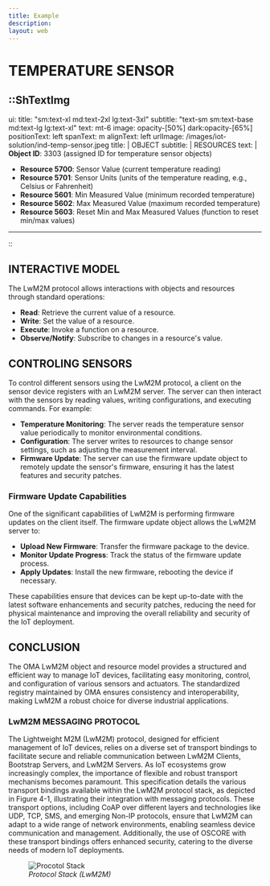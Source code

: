 ```yaml
---
title: Example
description:
layout: web
---
```


# TEMPERATURE SENSOR

::ShTextImg
---
ui:
  title: "sm:text-xl md:text-2xl lg:text-3xl"
  subtitle: "text-sm sm:text-base md:text-lg lg:text-xl"
  text: mt-6
  image: opacity-[50%] dark:opacity-[65%]
positionText: left
spanText: m
alignText: left
urlImage: /images/iot-solution/ind-temp-sensor.jpeg
title: |
  OBJECT
subtitle: |
  RESOURCES
text: |
  **Object ID**: 3303 (assigned ID for temperature sensor objects)
  * **Resource 5700**: Sensor Value (current temperature reading)
  * **Resource 5701**: Sensor Units (units of the temperature reading, e.g., Celsius or Fahrenheit)
  * **Resource 5601**: Min Measured Value (minimum recorded temperature)
  * **Resource 5602**: Max Measured Value (maximum recorded temperature)
  * **Resource 5603**: Reset Min and Max Measured Values (function to reset min/max values)   
---
::

## INTERACTIVE MODEL
The LwM2M protocol allows interactions with objects and resources through standard operations:

* **Read**: Retrieve the current value of a resource.
* **Write**: Set the value of a resource.
* **Execute**: Invoke a function on a resource.
* **Observe/Notify**: Subscribe to changes in a resource's value.

## CONTROLING SENSORS
To control different sensors using the LwM2M protocol, a client on the sensor device registers with an LwM2M server. The server can then interact with the sensors by reading values, writing configurations, and executing commands. For example:

* **Temperature Monitoring**: The server reads the temperature sensor value periodically to monitor environmental conditions.
* **Configuration**: The server writes to resources to change sensor settings, such as adjusting the measurement interval.
* **Firmware Update**: The server can use the firmware update object to remotely update the sensor's firmware, ensuring it has the latest features and security patches.

### Firmware Update Capabilities
One of the significant capabilities of LwM2M is performing firmware updates on the client itself. The firmware update object allows the LwM2M server to:

* **Upload New Firmware**: Transfer the firmware package to the device.
* **Monitor Update Progress**: Track the status of the firmware update process.
* **Apply Updates**: Install the new firmware, rebooting the device if necessary.

These capabilities ensure that devices can be kept up-to-date with the latest software enhancements and security patches, reducing the need for physical maintenance and improving the overall reliability and security of the IoT deployment.

## CONCLUSION
The OMA LwM2M object and resource model provides a structured and efficient way to manage IoT devices, facilitating easy monitoring, control, and configuration of various sensors and actuators. The standardized registry maintained by OMA ensures consistency and interoperability, making LwM2M a robust choice for diverse industrial applications.

### LwM2M MESSAGING PROTOCOL
The Lightweight M2M (LwM2M) protocol, designed for efficient management of IoT devices, relies on a diverse set of transport bindings to facilitate secure and reliable communication between LwM2M Clients, Bootstrap Servers, and LwM2M Servers. As IoT ecosystems grow increasingly complex, the importance of flexible and robust transport mechanisms becomes paramount. This specification details the various transport bindings available within the LwM2M protocol stack, as depicted in Figure 4-1, illustrating their integration with messaging protocols. These transport options, including CoAP over different layers and technologies like UDP, TCP, SMS, and emerging Non-IP protocols, ensure that LwM2M can adapt to a wide range of network environments, enabling seamless device communication and management. Additionally, the use of OSCORE with these transport bindings offers enhanced security, catering to the diverse needs of modern IoT deployments.

<figure class="dark:invert flex flex-col justify-center items-center">
    <img src="/images/lwm2m/protocol_stack.svg" alt="Procotol Stack">
    <figcaption><em class="dark:text-neutral-600">Protocol Stack (LwM2M)</em></figcaption>
</figure>